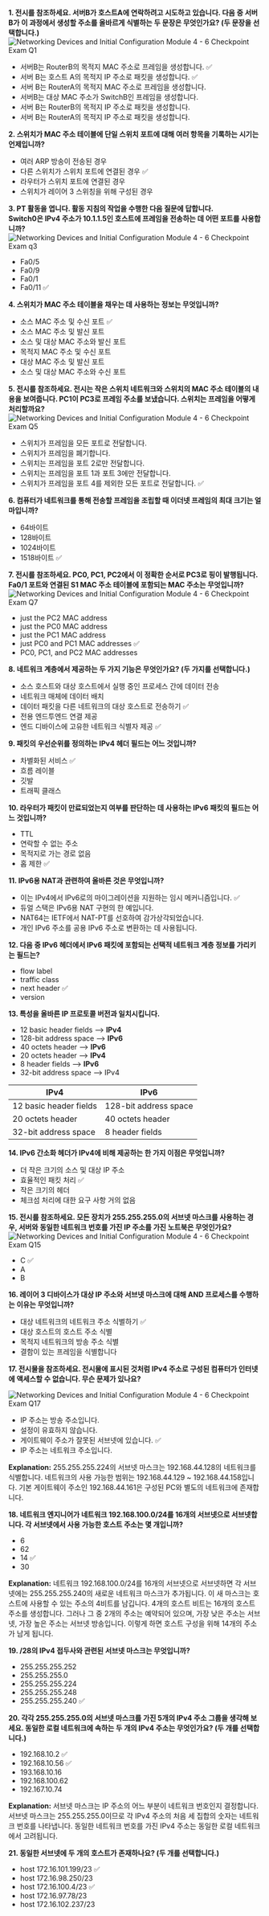 **1. 전시를 참조하세요. 서버B가 호스트A에 연락하려고 시도하고 있습니다. 다음 중 서버B가 이 과정에서 생성할 주소를 올바르게 식별하는 두 문장은 무엇인가요? (두 문장을 선택합니다.)**
![Networking Devices and Initial Configuration Module 4 - 6 Checkpoint Exam Q1](https://itexamanswers.net/wp-content/uploads/2020/03/i304745v1n1_214638.png)

- 서버B는 RouterB의 목적지 MAC 주소로 프레임을 생성합니다.  ✅
- 서버 B는 호스트 A의 목적지 IP 주소로 패킷을 생성합니다.  ✅
- 서버 B는 RouterA의 목적지 MAC 주소로 프레임을 생성합니다.  
- 서버B는 대상 MAC 주소가 SwitchB인 프레임을 생성합니다.  
- 서버 B는 RouterB의 목적지 IP 주소로 패킷을 생성합니다.  
- 서버 B는 RouterA의 목적지 IP 주소로 패킷을 생성합니다.


**2. 스위치가 MAC 주소 테이블에 단일 스위치 포트에 대해 여러 항목을 기록하는 시기는 언제입니까?**  
  
- 여러 ARP 방송이 전송된 경우  
- 다른 스위치가 스위치 포트에 연결된 경우  ✅
- 라우터가 스위치 포트에 연결된 경우  
- 스위치가 레이어 3 스위칭을 위해 구성된 경우

**3. PT 활동을 엽니다. 활동 지침의 작업을 수행한 다음 질문에 답합니다.**  
**Switch0은 IPv4 주소가 10.1.1.5인 호스트에 프레임을 전송하는 데 어떤 포트를 사용합니까?**
![Networking Devices and Initial Configuration Module 4 - 6 Checkpoint Exam q3](https://itexamanswers.net/wp-content/uploads/2022/07/2022-07-24_091501.jpg)

- Fa0/5
- Fa0/9
- Fa0/1
- Fa0/11 ✅


**4. 스위치가 MAC 주소 테이블을 채우는 데 사용하는 정보는 무엇입니까?**  
  
- 소스 MAC 주소 및 수신 포트 ✅  
- 소스 MAC 주소 및 발신 포트  
- 소스 및 대상 MAC 주소와 발신 포트  
- 목적지 MAC 주소 및 수신 포트  
- 대상 MAC 주소 및 발신 포트  
- 소스 및 대상 MAC 주소와 수신 포트


**5. 전시를 참조하세요. 전시는 작은 스위치 네트워크와 스위치의 MAC 주소 테이블의 내용을 보여줍니다. PC1이 PC3로 프레임 주소를 보냈습니다. 스위치는 프레임을 어떻게 처리할까요?**
![Networking Devices and Initial Configuration Module 4 - 6 Checkpoint Exam Q5](https://itexamanswers.net/wp-content/uploads/2016/03/i275394v1n1_207267.jpg)

- 스위치가 프레임을 모든 포트로 전달합니다.  
- 스위치가 프레임을 폐기합니다.  
- 스위치는 프레임을 포트 2로만 전달합니다.  
- 스위치는 프레임을 포트 1과 포트 3에만 전달합니다.  
- 스위치가 프레임을 포트 4를 제외한 모든 포트로 전달합니다. ✅


**6. 컴퓨터가 네트워크를 통해 전송할 프레임을 조립할 때 이더넷 프레임의 최대 크기는 얼마입니까?**  
  
- 64바이트  
- 128바이트  
- 1024바이트  
- 1518바이트 ✅


**7. 전시를 참조하세요. PC0, PC1, PC2에서 이 정확한 순서로 PC3로 핑이 발행됩니다. Fa0/1 포트와 연결된 S1 MAC 주소 테이블에 포함되는 MAC 주소는 무엇입니까?**
![Networking Devices and Initial Configuration Module 4 - 6 Checkpoint Exam Q7](https://itexamanswers.net/wp-content/uploads/2017/07/2017-07-07_144929-1.jpg)

- just the PC2 MAC address​
- just the PC0 MAC address
- just the PC1 MAC address
- just PC0 and PC1 MAC addresses ✅
- PC0, PC1, and PC2 MAC addresses


**8. 네트워크 계층에서 제공하는 두 가지 기능은 무엇인가요? (두 가지를 선택합니다.)**  
  
- 소스 호스트와 대상 호스트에서 실행 중인 프로세스 간에 데이터 전송  
- 네트워크 매체에 데이터 배치  
- 데이터 패킷을 다른 네트워크의 대상 호스트로 전송하기 ✅  
- 전용 엔드투엔드 연결 제공  
- 엔드 디바이스에 고유한 네트워크 식별자 제공 ✅


**9. 패킷의 우선순위를 정의하는 IPv4 헤더 필드는 어느 것입니까?**  
  
- 차별화된 서비스 ✅  
- 흐름 레이블  
- 깃발  
- 트래픽 클래스


**10. 라우터가 패킷이 만료되었는지 여부를 판단하는 데 사용하는 IPv6 패킷의 필드는 어느 것입니까?**  
  
- TTL  
- 연락할 수 없는 주소  
- 목적지로 가는 경로 없음  
- 홉 제한 ✅


**11. IPv6용 NAT과 관련하여 올바른 것은 무엇입니까?**  
  
- 이는 IPv4에서 IPv6로의 마이그레이션을 지원하는 임시 메커니즘입니다. ✅ 
- 듀얼 스택은 IPv6용 NAT 구현의 한 예입니다.  
- NAT64는 IETF에서 NAT-PT를 선호하여 감가상각되었습니다.  
- 개인 IPv6 주소를 공용 IPv6 주소로 변환하는 데 사용됩니다.


**12. 다음 중 IPv6 헤더에서 IPv6 패킷에 포함되는 선택적 네트워크 계층 정보를 가리키는 필드는?**

- flow label
- traffic class
- next header ✅
- version


**13. 특성을 올바른 IP 프로토콜 버전과 일치시킵니다.**

- 12 basic header fields –> **IPv4**
- 128-bit address space –> **IPv6**
- 40 octets header –> **IPv6**
- 20 octets header –> **IPv4**
- 8 header fields –> **IPv6**
- 32-bit address space –> IPv4

|IPv4|IPv6|
|---|---|
|12 basic header fields|128-bit address space|
|20 octets header|40 octets header|
|32-bit address space|8 header fields|

**14. IPv6 간소화 헤더가 IPv4에 비해 제공하는 한 가지 이점은 무엇입니까?**  
  
- 더 작은 크기의 소스 및 대상 IP 주소  
- 효율적인 패킷 처리 ✅  
- 작은 크기의 헤더  
- 체크섬 처리에 대한 요구 사항 거의 없음


**15. 전시를 참조하세요. 모든 장치가 255.255.255.0의 서브넷 마스크를 사용하는 경우, 서버와 동일한 네트워크 번호를 가진 IP 주소를 가진 노트북은 무엇인가요?**
![Networking Devices and Initial Configuration Module 4 - 6 Checkpoint Exam Q15](https://itexamanswers.net/wp-content/uploads/2022/07/2022-07-24_094741.jpg)

- C ✅
- A
- B



**16. 레이어 3 디바이스가 대상 IP 주소와 서브넷 마스크에 대해 AND 프로세스를 수행하는 이유는 무엇입니까?**  
  
- 대상 네트워크의 네트워크 주소 식별하기  ✅
- 대상 호스트의 호스트 주소 식별  
- 목적지 네트워크의 방송 주소 식별  
- 결함이 있는 프레임을 식별합니다


**17. 전시물을 참조하세요. 전시물에 표시된 것처럼 IPv4 주소로 구성된 컴퓨터가 인터넷에 액세스할 수 없습니다. 무슨 문제가 있나요?​**  

![Networking Devices and Initial Configuration Module 4 - 6 Checkpoint Exam Q17](https://itexamanswers.net/wp-content/uploads/2021/01/q16.jpg)

- IP 주소는 방송 주소입니다.  
- 설정이 유효하지 않습니다.  
- 게이트웨이 주소가 잘못된 서브넷에 있습니다. ✅  
- IP 주소는 네트워크 주소입니다.

**Explanation:** 255.255.255.224의 서브넷 마스크는 192.168.44.128의 네트워크를 식별합니다. 네트워크의 사용 가능한 범위는 192.168.44.129 ~ 192.168.44.158입니다. 기본 게이트웨이 주소인 192.168.44.161은 구성된 PC와 별도의 네트워크에 존재합니다.

**18. 네트워크 엔지니어가 네트워크 192.168.100.0/24를 16개의 서브넷으로 서브넷합니다. 각 서브넷에서 사용 가능한 호스트 주소는 몇 개입니까?**
- 6
- 62
- 14 ✅
- 30

**Explanation:** 네트워크 192.168.100.0/24를 16개의 서브넷으로 서브넷하면 각 서브넷에는 255.255.255.240의 새로운 네트워크 마스크가 추가됩니다. 이 새 마스크는 호스트에 사용할 수 있는 주소의 4비트를 남깁니다. 4개의 호스트 비트는 16개의 호스트 주소를 생성합니다. 그러나 그 중 2개의 주소는 예약되어 있으며, 가장 낮은 주소는 서브넷, 가장 높은 주소는 서브넷 방송입니다. 이렇게 하면 호스트 구성을 위해 14개의 주소가 남게 됩니다.

**19. /28의 IPv4 접두사와 관련된 서브넷 마스크는 무엇입니까?**

- 255.255.255.252
- 255.255.255.0
- 255.255.255.224
- 255.255.255.248
- 255.255.255.240 ✅


**20. 각각 255.255.255.0의 서브넷 마스크를 가진 5개의 IPv4 주소 그룹을 생각해 보세요. 동일한 로컬 네트워크에 속하는 두 개의 IPv4 주소는 무엇인가요? (두 개를 선택합니다.)**

- 192.168.10.2 ✅
- 192.168.10.56 ✅
- 193.168.10.16
- 192.168.100.62
- 192.167.10.74

**Explanation:** 서브넷 마스크는 IP 주소의 어느 부분이 네트워크 번호인지 결정합니다. 서브넷 마스크는 255.255.255.0이므로 각 IPv4 주소의 처음 세 집합의 숫자는 네트워크 번호를 나타냅니다. 동일한 네트워크 번호를 가진 IPv4 주소는 동일한 로컬 네트워크에서 고려됩니다.

**21. 동일한 서브넷에 두 개의 호스트가 존재하나요? (두 개를 선택합니다.)**

- host 172.16.101.199/23 ✅
- host 172.16.98.250/23
- host 172.16.100.4/23 ✅
- host 172.16.97.78/23
- host 172.16.102.237/23